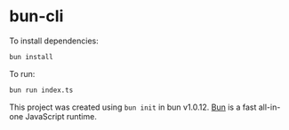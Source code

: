 # bun-cli

To install dependencies:

```bash
bun install
```

To run:

```bash
bun run index.ts
```

This project was created using `bun init` in bun v1.0.12. [Bun](https://bun.sh) is a fast all-in-one JavaScript runtime.
